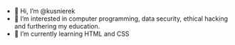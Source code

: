 - 👋 Hi, I’m @kusnierek
- 👀 I’m interested in computer programming, data security, ethical hacking and furthering my education.
- 🌱 I’m currently learning HTML and CSS


<!---
kusnierek/kusnierek is a ✨ special ✨ repository because its `README.md` (this file) appears on your GitHub profile.
You can click the Preview link to take a look at your changes.
--->
